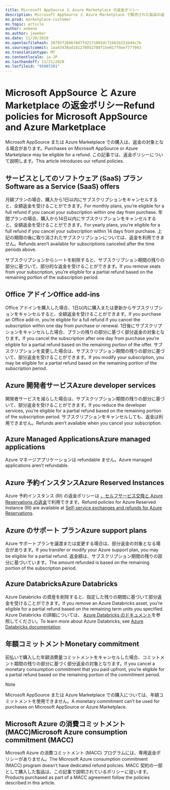 ```yaml
---
title: Microsoft AppSource と Azure Marketplace の返金ポリシー
description: Microsoft AppSource と Azure Marketplace で販売された製品の返金ポリシーについて説明します
ms.prod: marketplace-customer
ms.topic: article
author: anbene
ms.author: jeweber
ms.date: 11/20/2020
ms.openlocfilehash: 28792f2666f8d7fd2171002dc71b62b151b44c7b
ms.sourcegitcommit: 1aa43438ad181278052788f15e017f9ae7777943
ms.translationtype: MT
ms.contentlocale: ja-JP
ms.lasthandoff: 11/21/2020
ms.locfileid: "95007281"
---
```

# <a name="refund-policies-for-microsoft-appsource-and-azure-marketplace"></a><span data-ttu-id="b2220-103">Microsoft AppSource と Azure Marketplace の返金ポリシー</span><span class="sxs-lookup"><span data-stu-id="b2220-103">Refund policies for Microsoft AppSource and Azure Marketplace</span></span>

<span data-ttu-id="b2220-104">Microsoft AppSource または Azure Marketplace での購入は、返金の対象となる場合があります。</span><span class="sxs-lookup"><span data-stu-id="b2220-104">Purchases on Microsoft AppSource or Azure Marketplace may be eligible for a refund.</span></span> <span data-ttu-id="b2220-105">この記事では、返金ポリシーについて説明します。</span><span class="sxs-lookup"><span data-stu-id="b2220-105">This article introduces our refund policies.</span></span>

## <a name="software-as-a-service-saas-offers"></a><span data-ttu-id="b2220-106">サービスとしてのソフトウェア (SaaS) プラン</span><span class="sxs-lookup"><span data-stu-id="b2220-106">Software as a Service (SaaS) offers</span></span>

<span data-ttu-id="b2220-107">月額プランの場合、購入から1日以内にサブスクリプションをキャンセルすると、全額返金を受けることができます。</span><span class="sxs-lookup"><span data-stu-id="b2220-107">For monthly plans, you’re eligible for a full refund if you cancel your subscription within one day from purchase.</span></span> <span data-ttu-id="b2220-108">年間プランの場合、購入から14日以内にサブスクリプションをキャンセルすると、全額返金を受けることができます。</span><span class="sxs-lookup"><span data-stu-id="b2220-108">For yearly plans, you’re eligible for a full refund if you cancel your subscription within 14 days from purchase.</span></span> <span data-ttu-id="b2220-109">上記の期間の後に取り消されたサブスクリプションについては、返金を利用できません。</span><span class="sxs-lookup"><span data-stu-id="b2220-109">Refunds aren’t available for subscriptions canceled after the time periods above.</span></span>

<span data-ttu-id="b2220-110">サブスクリプションからシートを削除すると、サブスクリプション期間の残りの部分に基づいて、部分的な返金を受けることができます。</span><span class="sxs-lookup"><span data-stu-id="b2220-110">If you remove seats from your subscription, you’re eligible for a partial refund based on the remaining portion of the subscription period.</span></span>

## <a name="office-add-ins"></a><span data-ttu-id="b2220-111">Office アドイン</span><span class="sxs-lookup"><span data-stu-id="b2220-111">Office add-ins</span></span>

<span data-ttu-id="b2220-112">Office アドインを購入した場合、1日以内に購入または更新からサブスクリプションをキャンセルすると、全額返金を受けることができます。</span><span class="sxs-lookup"><span data-stu-id="b2220-112">If you purchase an Office add-in, you’re eligible for a full refund if you cancel the subscription within one day from purchase or renewal.</span></span>  <span data-ttu-id="b2220-113">1日後にサブスクリプションをキャンセルした場合、プランの残りの部分に基づく部分返金の対象となります。</span><span class="sxs-lookup"><span data-stu-id="b2220-113">If you cancel the subscription after one day from purchase you’re eligible for a partial refund based on the remaining portion of the offer.</span></span>  <span data-ttu-id="b2220-114">サブスクリプションを変更した場合は、サブスクリプション期間の残りの部分に基づいて、部分返金を受けることができます。</span><span class="sxs-lookup"><span data-stu-id="b2220-114">If you modify your subscription, you may be eligible for a partial refund based on the remaining portion of the subscription period.</span></span>

## <a name="azure-developer-services"></a><span data-ttu-id="b2220-115">Azure 開発者サービス</span><span class="sxs-lookup"><span data-stu-id="b2220-115">Azure developer services</span></span>

<span data-ttu-id="b2220-116">開発者サービスを減らした場合は、サブスクリプション期間の残りの部分に基づいて、部分返金を受けることができます。</span><span class="sxs-lookup"><span data-stu-id="b2220-116">If you reduce the developer services, you’re eligible for a partial refund based on the remaining portion of the subscription period.</span></span> <span data-ttu-id="b2220-117">サブスクリプションをキャンセルしても、返金は利用できません。</span><span class="sxs-lookup"><span data-stu-id="b2220-117">Refunds aren’t available when you cancel your subscription.</span></span>

## <a name="azure-managed-applications"></a><span data-ttu-id="b2220-118">Azure Managed Applications</span><span class="sxs-lookup"><span data-stu-id="b2220-118">Azure managed applications</span></span>

<span data-ttu-id="b2220-119">Azure マネージアプリケーションは refundable ません。</span><span class="sxs-lookup"><span data-stu-id="b2220-119">Azure managed applications aren’t refundable.</span></span>

## <a name="azure-reserved-instances"></a><span data-ttu-id="b2220-120">Azure 予約インスタンス</span><span class="sxs-lookup"><span data-stu-id="b2220-120">Azure Reserved Instances</span></span>

<span data-ttu-id="b2220-121">Azure 予約インスタンス (RI) の返金ポリシーは [、セルフサービス交換と Azure Reservations の返金](/azure/cost-management-billing/reservations/exchange-and-refund-azure-reservations)で利用できます。</span><span class="sxs-lookup"><span data-stu-id="b2220-121">Refund policies for Azure Reserved Instance (RI) are available at [Self-service exchanges and refunds for Azure Reservations](/azure/cost-management-billing/reservations/exchange-and-refund-azure-reservations).</span></span>

## <a name="azure-support-plans"></a><span data-ttu-id="b2220-122">Azure のサポート プラン</span><span class="sxs-lookup"><span data-stu-id="b2220-122">Azure support plans</span></span>

<span data-ttu-id="b2220-123">Azure サポートプランを譲渡または変更する場合は、部分返金の対象となる場合があります。</span><span class="sxs-lookup"><span data-stu-id="b2220-123">If you transfer or modify your Azure support plan, you may be eligible for a partial refund.</span></span> <span data-ttu-id="b2220-124">返金額は、サブスクリプション期間の残りの部分に基づいています。</span><span class="sxs-lookup"><span data-stu-id="b2220-124">The amount refunded is based on the remaining portion of the subscription period.</span></span>

## <a name="azure-databricks"></a><span data-ttu-id="b2220-125">Azure Databricks</span><span class="sxs-lookup"><span data-stu-id="b2220-125">Azure Databricks</span></span>

<span data-ttu-id="b2220-126">Azure Databricks の資産を削除すると、指定した残りの期間に基づいて部分返金を受けることができます。</span><span class="sxs-lookup"><span data-stu-id="b2220-126">If you remove an Azure Databricks asset, you’re eligible for a partial refund based on the remaining term units you specified.</span></span> <span data-ttu-id="b2220-127">Azure Databricks の詳細については、 [Azure Databricks のドキュメント](/azure/databricks)を参照してください。</span><span class="sxs-lookup"><span data-stu-id="b2220-127">To learn more about Azure Databricks, see [Azure Databricks documentation](/azure/databricks).</span></span>

## <a name="monetary-commitment"></a><span data-ttu-id="b2220-128">年額コミットメント</span><span class="sxs-lookup"><span data-stu-id="b2220-128">Monetary commitment</span></span>

<span data-ttu-id="b2220-129">前払いで購入した年額消費量コミットメントをキャンセルした場合、コミットメント期間の残りの部分に基づく部分返金の対象となります。</span><span class="sxs-lookup"><span data-stu-id="b2220-129">If you cancel a monetary consumption commitment that you paid upfront, you’re eligible for a partial refund based on the remaining portion of the commitment period.</span></span>

> [!NOTE]
> <span data-ttu-id="b2220-130">Microsoft AppSource または Azure Marketplace での購入については、年額コミットメントを使用できません。</span><span class="sxs-lookup"><span data-stu-id="b2220-130">A monetary commitment can’t be used for purchases on Microsoft AppSource or Azure Marketplace.</span></span>

## <a name="microsoft-azure-consumption-commitment-macc"></a><span data-ttu-id="b2220-131">Microsoft Azure の消費コミットメント (MACC)</span><span class="sxs-lookup"><span data-stu-id="b2220-131">Microsoft Azure consumption commitment (MACC)</span></span>

<span data-ttu-id="b2220-132">Microsoft Azure の消費コミットメント (MACC) プログラムには、専用返金ポリシーがありません。</span><span class="sxs-lookup"><span data-stu-id="b2220-132">The Microsoft Azure consumption commitment (MACC) program doesn’t have dedicated refund policies.</span></span> <span data-ttu-id="b2220-133">MACC 契約の一部として購入した製品は、この記事で説明されているポリシーに従います。</span><span class="sxs-lookup"><span data-stu-id="b2220-133">Products purchased as part of a MACC agreement follow the policies described in this article.</span></span>

